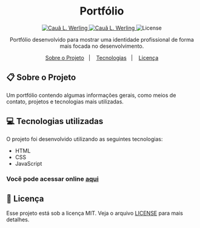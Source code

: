 <h1 align="center">Portfólio</h1>

<p align="center">	
  <a href="https://www.linkedin.com/in/cau%C3%A3-loewen-werling-a564801b7/">
    <img alt="Cauã L. Werling" src="https://img.shields.io/badge/-Cau%C3%A3L.Werling-FFE162?style=flat&logo=Linkedin&logoColor=black" />
  </a>

  <a href="mailto:caualoewen1@gmail.com">
    <img alt="Cauã L. Werling" src="https://img.shields.io/badge/-caualoewen1@gmail.com-FFE162?style=flat-square&logo=Gmail&logoColor=black" />
  </a>

  <img alt="License" src="https://img.shields.io/badge/license-MIT-FFE162">
</p>

<div align="center">
   Portfólio desenvolvido para mostrar uma identidade profissional de forma mais focada no desenvolvimento.
</div>

<p align="center">
  <a href="#clipboard-sobre-o-projeto">Sobre o Projeto</a>&nbsp;&nbsp;&nbsp;|&nbsp;&nbsp;&nbsp;
  <a href="#computer-tecnologias-utilizadas">Tecnologias</a>&nbsp;&nbsp;&nbsp;|&nbsp;&nbsp;&nbsp;
  <a href="#closed-book-licença">Licença</a>
</p>

## :clipboard: Sobre o Projeto

Um portfólio contendo algumas informações gerais, como meios de contato, projetos e tecnologias mais utilizadas.

## :computer: Tecnologias utilizadas

O projeto foi desenvolvido utilizando as seguintes tecnologias:

- HTML
- CSS
- JavaScript

### Você pode acessar online <a href="https://www.caualoewendev.online/" target="_blank">aqui</a>

## :closed_book: Licença

Esse projeto está sob a licença MIT. Veja o arquivo [LICENSE](https://github.com/CauaLW/portfolio-caualw/blob/main/LICENSE) para mais detalhes.
